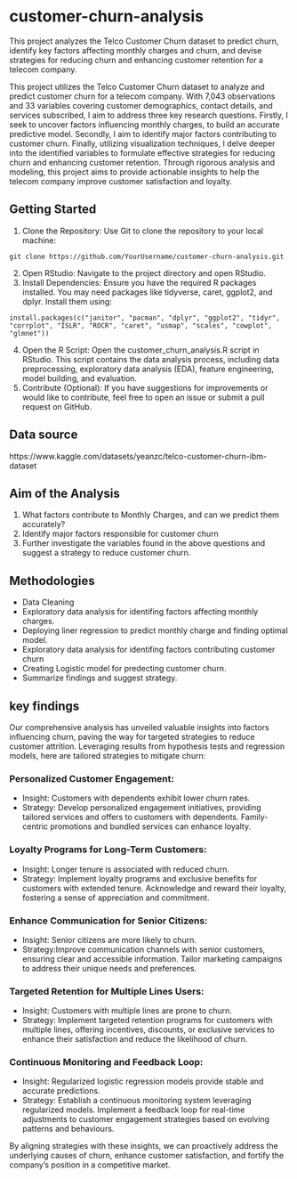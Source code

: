 # customer-churn-analysis
This project analyzes the Telco Customer Churn dataset to predict churn, identify key factors affecting monthly charges and churn, and devise strategies for reducing churn and enhancing customer retention for a telecom company.

This project utilizes the Telco Customer Churn dataset to analyze and predict customer churn for a telecom company. With 7,043 observations and 33 variables covering customer demographics, contact details, and services subscribed, I aim to address three key research questions. Firstly, I seek to uncover factors influencing monthly charges, to build an accurate predictive model. Secondly, I aim to identify major factors contributing to customer churn. Finally, utilizing visualization techniques, I delve deeper into the identified variables to formulate effective strategies for reducing churn and enhancing customer retention. Through rigorous analysis and modeling, this project aims to provide actionable insights to help the telecom company improve customer satisfaction and loyalty.

## Getting Started

1. Clone the Repository: Use Git to clone the repository to your local machine:

`git clone https://github.com/YourUsername/customer-churn-analysis.git`

2. Open RStudio: Navigate to the project directory and open RStudio.
3. Install Dependencies: Ensure you have the required R packages installed. You may need packages like tidyverse, caret, ggplot2, and dplyr. Install them using:

`install.packages(c("janitor", "pacman", "dplyr", "ggplot2", "tidyr", "corrplot", "ISLR", "ROCR", "caret", "usmap", "scales", "cowplot", "glmnet"))`

4. Open the R Script: Open the customer_churn_analysis.R script in RStudio. This script contains the data analysis process, including data preprocessing, exploratory data analysis (EDA), feature engineering, model building, and evaluation.
5. Contribute (Optional): If you have suggestions for improvements or would like to contribute, feel free to open an issue or submit a pull request on GitHub.

## Data source 
<link>https://www.kaggle.com/datasets/yeanzc/telco-customer-churn-ibm-dataset </link>

## Aim of the Analysis 
1. What factors contribute to Monthly Charges, and can we predict them accurately?
2. Identify major factors responsible for customer churn
3. Further investigate the variables found in the above questions and suggest a strategy to reduce customer churn.

## Methodologies 
* Data Cleaning
* Exploratory data analysis for identifing factors affecting monthly charges.
* Deploying liner regression to predict monthly charge and finding optimal model.
* Exploratory data analysis for identifing factors contributing customer churn
* Creating Logistic model for predecting customer churn.
* Summarize findings and suggest strategy.

## key findings
Our comprehensive analysis has unveiled valuable insights into factors influencing churn, paving the way for targeted strategies to reduce customer attrition. Leveraging results from hypothesis tests and regression models, here are tailored strategies to mitigate churn: 

### Personalized Customer Engagement:  
* Insight: Customers with dependents exhibit lower churn rates.  
* Strategy: Develop personalized engagement initiatives, providing tailored services and offers to customers with dependents. Family-centric promotions and bundled services can enhance loyalty. 

### Loyalty Programs for Long-Term Customers:  
* Insight: Longer tenure is associated with reduced churn.  
* Strategy: Implement loyalty programs and exclusive benefits for customers with extended tenure. Acknowledge and reward their loyalty, fostering a sense of appreciation and commitment. 

### Enhance Communication for Senior Citizens:  
* Insight: Senior citizens are more likely to churn.
* Strategy:Improve communication channels with senior customers, ensuring clear and accessible information. Tailor marketing campaigns to address their unique needs and preferences.  

### Targeted Retention for Multiple Lines Users:  
* Insight: Customers with multiple lines are prone to churn.  
* Strategy: Implement targeted retention programs for customers with multiple lines, offering incentives, discounts, or exclusive services to enhance their satisfaction and reduce the likelihood of churn.  
 
### Continuous Monitoring and Feedback Loop:  
* Insight: Regularized logistic regression models provide stable and accurate predictions.
* Strategy: Establish a continuous monitoring system leveraging regularized models. Implement a feedback loop for real-time adjustments to customer engagement strategies based on evolving patterns and behaviours.  


By aligning strategies with these insights, we can proactively address the underlying causes of churn, enhance customer satisfaction, and fortify the company’s position in a competitive market.





